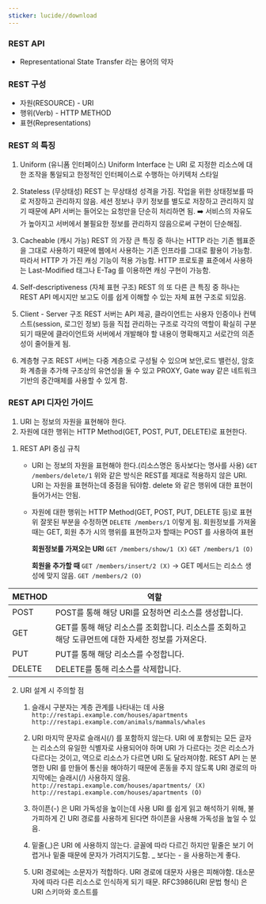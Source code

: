```yaml
---
sticker: lucide//download
---
```

### REST API
* Representational State Transfer 라는 용어의 약자

### REST 구성
* 자원(RESOURCE) - URI
* 행위(Verb) - HTTP METHOD
* 표현(Representations)

### REST 의 특징

1) Uniform (유니폼 인터페이스)
	Uniform Interface 는 URI 로 지정한 리소스에 대한 조작을 통일되고 한정적인 인터페이스로 수행하는 아키텍처 스타일
	
2) Stateless (무상태성)
	REST 는 무상태성 성격을 가짐. 작업을 위한 상태정보를 따로 저장하고 관리하지 않음. 세션 정보나 쿠키 정보를 별도로 저장하고 관리하지 않기 때문에 API 서버는 들어오는 요청만을 단순히 처리하면 됨. ➡️ 서비스의 자유도가 높아지고 서버에서 불필요한 정보를 관리하지 않음으로써 구현이 단순해짐.
	
3) Cacheable (캐시 가능)
	REST 의 가장 큰 특징 중 하나는 HTTP 라는 기존 웹표준을 그대로 사용하기 때문에 웹에서 사용하는 기존 인프라를 그대로 활용이 가능함. 따라서 HTTP 가 가진 캐싱 기능이 적용 가능함. HTTP 프로토콜 표준에서 사용하는 Last-Modified 태그나 E-Tag 를 이용하면 캐싱 구현이 가능함.
	
4) Self-descriptiveness (자체 표현 구조)
	REST 의 또 다른 큰 특징 중 하나는 REST API 메시지만 보고도 이를 쉽게 이해할 수 있는 자체 표현 구조로 되있음.
	
5) Client - Server 구조
	REST 서버는 API 제공, 클라이언트는 사용자 인증이나 컨텍스트(session, 로그인 정보) 등을 직접 관리하는 구조로 각각의 역할이 확실히 구분되기 때문에 클라이언트와 서버에서 개발해야 할 내용이 명확해지고 서로간의 의존성이 줄어들게 됨.
	
6) 계층형 구조
	REST 서버는 다중 계층으로 구성될 수 있으며 보안,로드 밸런싱, 암호화 계층을 추가해 구조상의 유연성을 둘 수 있고 PROXY, Gate way 같은 네트워크 기반의 중간매체를 사용할 수 있게 함.


### REST API 디자인 가이드

1. URI 는 정보의 자원을 표현해야 한다.
2. 자원에 대한 행위는 HTTP Method(GET, POST, PUT, DELETE)로 표현한다.

1) REST API 중심 규칙
	* URI 는 정보의 자원을 표현해야 한다.(리소스명은 동사보다는 명사를 사용)
		`GET /members/delete/1`
		위와 같은 방식은 REST를 제대로 적용하지 않은 URI. URI 는 자원을 표현하는데 중점을 둬야함. delete 와 같은 행위에 대한 표현이 들어가서는 안됨.
		
	* 자원에 대한 행위는 HTTP Method(GET, POST, PUT, DELETE 등)로 표현
		위 잘못된 부분을 수정하면
		`DELETE /members/1` 이렇게 됨.
		회원정보를 가져올 때는 GET, 회원 추가 시의 행위를 표현하고자 할때는 POST 를 사용하여 표현
		
		**회원정보를 가져오는 URI**
		`GET /members/show/1 (X)`
		`GET /members/1 (O)` 
		
		**회원을 추가할 때**
		`GET /members/insert/2 (X)` -> GET 메서드는 리소스 생성에 맞지 않음.
		`GET /members/2 (O)`

| METHOD | 역할                                                         |
| ------ | ---------------------------------------------------------- |
| POST   | POST를 통해 해당 URI를 요청하면 리소스를 생성합니다.                          |
| GET    | GET를 통해 해당 리소스를 조회합니다. 리소스를 조회하고 해당 도큐먼트에 대한 자세한 정보를 가져온다. |
| PUT    | PUT를 통해 해당 리소스를 수정합니다.                                     |
| DELETE | DELETE를 통해 리소스를 삭제합니다.                                     |
2) URI 설계 시 주의할 점
	1. 슬래시 구분자는 계층 관계를 나타내는 데 사용
		`http://restapi.example.com/houses/apartments`
		`http://restapi.example.com/animals/mammals/whales`

	2. URI 마지막 문자로 슬래시(/) 를 포함하지 않는다.
		URI 에 포함되는 모든 글자는 리소스의 유일한 식별자로 사용되어야 하며 URI 가 다르다는 것은 리소스가 다르다는 것이고, 역으로 리소스가 다르면 URI 도 달라져야함. REST API 는 분명한 URI 를 만들어 통신을 해야하기 때문에 혼동을 주지 않도록 URI 경로의 마지막에는 슬래시(/) 사용하지 않음.
		`http://restapi.example.com/houses/apartments/ (X)`
		`http://restapi.example.com/houses/apartments (O)`

	3. 하이픈(-) 은 URI 가독성을 높이는데 사용
		URI 를 쉽게 읽고 해석하기 위해, 불가피하게 긴 URI 경로를 사용하게 된다면 하이픈을 사용해 가독성을 높일 수 있음.

	4. 밑줄(\_)은 URI 에 사용하지 않는다.
	   글꼴에 따라 다르긴 하지만 밑줄은 보기 어렵거나 밑줄 때문에 문자가 가려지기도함. \_ 보다는 - 을 사용하는게 좋다.
	5. URI 경로에는 소문자가 적합하다.
		URI 경로에 대문자 사용은 피해야함. 대소문자에 따라 다른 리소스로 인식하게 되기 때문. RFC3986(URI 문법 형식) 은 URI 스키마와 호스트를 